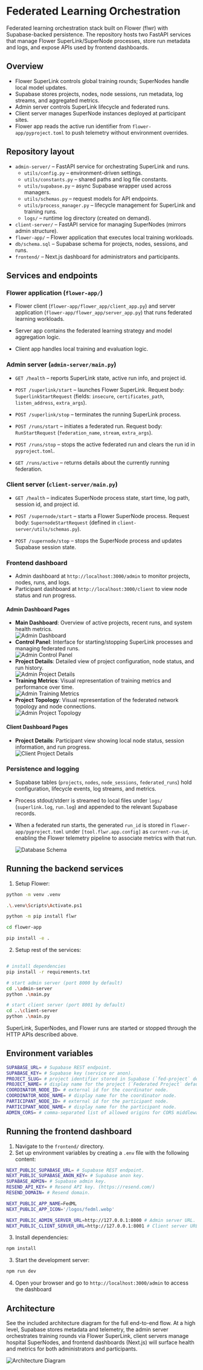 # Federated Learning Orchestration

Federated learning orchestration stack built on Flower (flwr) with Supabase-backed persistence. 
The repository hosts two FastAPI services that manage Flower SuperLink/SuperNode processes, store run metadata and logs, and expose APIs used by frontend dashboards.

## Overview
- Flower SuperLink controls global training rounds; SuperNodes handle local model updates.
- Supabase stores projects, nodes, node sessions, run metadata, log streams, and aggregated metrics.
- Admin server controls SuperLink lifecycle and federated runs.
- Client server manages SuperNode instances deployed at participant sites.
- Flower app reads the active run identifier from `flower-app/pyproject.toml` to push telemetry without environment overrides.

## Repository layout
- `admin-server/` – FastAPI service for orchestrating SuperLink and runs.
  - `utils/config.py` – environment-driven settings.
  - `utils/constants.py` – shared paths and log file constants.
  - `utils/supabase.py` – async Supabase wrapper used across managers.
  - `utils/schemas.py` – request models for API endpoints.
  - `utils/process_manager.py` – lifecycle management for SuperLink and training runs.
  - `logs/` – runtime log directory (created on demand).
- `client-server/` – FastAPI service for managing SuperNodes (mirrors admin structure).
- `flower-app/` – Flower application that executes local training workloads.
- `db/schema.sql` – Supabase schema for projects, nodes, sessions, and runs.
- `frontend/` – Next.js dashboard for administrators and participants.

## Services and endpoints

### Flower application (`flower-app/`)
- Flower client (`flower-app/flower_app/client_app.py`) and server application (`flower-app/flower_app/server_app.py`) that runs federated learning workloads.

- Server app contains the federated learning strategy and model aggregation logic.

- Client app handles local training and evaluation logic.

### Admin server (`admin-server/main.py`)
- `GET /health` – reports SuperLink state, active run info, and project id.

- `POST /superlink/start` – launches Flower SuperLink. Request body: `SuperlinkStartRequest` (fields: `insecure`, `certificates_path`, `listen_address`, `extra_args`).

- `POST /superlink/stop` – terminates the running SuperLink process.

- `POST /runs/start` – initiates a federated run. Request body: `RunStartRequest` (`federation_name`, `stream`, `extra_args`).

- `POST /runs/stop` – stops the active federated run and clears the run id in `pyproject.toml`.

- `GET /runs/active` – returns details about the currently running federation.

### Client server (`client-server/main.py`)
- `GET /health` – indicates SuperNode process state, start time, log path, session id, and project id.

- `POST /supernode/start` – starts a Flower SuperNode process. Request body: `SupernodeStartRequest` (defined in `client-server/utils/schemas.py`).

- `POST /supernode/stop` – stops the SuperNode process and updates Supabase session state.

### Frontend dashboard
- Admin dashboard at `http://localhost:3000/admin` to monitor projects, nodes, runs, and logs.
- Participant dashboard at `http://localhost:3000/client` to view node status and run progress.

#### Admin Dashboard Pages
- **Main Dashboard**: Overview of active projects, recent runs, and system health metrics.  
  ![Admin Dashboard](./frontend/public/landing/fedml-admin-dash.png)
- **Control Panel**: Interface for starting/stopping SuperLink processes and managing federated runs.  
  ![Admin Control Panel](./frontend/public/landing/fedml-admin-control-panel.png)
- **Project Details**: Detailed view of project configuration, node status, and run history.  
  ![Admin Project Details](./frontend/public/landing/fedml-admin-project-details.png)
- **Training Metrics**: Visual representation of training metrics and performance over time.  
  ![Admin Training Metrics](./frontend/public/landing/fedml-admin-run-details.png)
- **Project Topology**: Visual representation of the federated network topology and node connections.  
  ![Admin Project Topology](./frontend/public/landing/fedml-admin-project-details-topology.png)

#### Client Dashboard Pages
- **Project Details**: Participant view showing local node status, session information, and run progress.  
  ![Client Project Details](./frontend/public/landing/fedml-client-project-details.png)

### Persistence and logging
- Supabase tables (`projects`, `nodes`, `node_sessions`, `federated_runs`) hold configuration, lifecycle events, log streams, and metrics.

- Process stdout/stderr is streamed to local files under `logs/` (`superlink.log`, `run.log`) and appended to the relevant Supabase records.

- When a federated run starts, the generated `run_id` is stored in `flower-app/pyproject.toml` under `[tool.flwr.app.config]` as `current-run-id`, enabling the Flower telemetry pipeline to associate metrics with that run.

  ![Database Schema](./docs/fedml-schema.png)

## Running the backend services 

1. Setup Flower:

```bash
python -m venv .venv

.\.venv\Scripts\Activate.ps1

python -m pip install flwr

cd flower-app

pip install -e .
```


2. Setup rest of the services:

```bash

# install dependencies
pip install -r requirements.txt

# start admin server (port 8000 by default)
cd .\admin-server
python .\main.py

# start client server (port 8001 by default)
cd ..\client-server
python .\main.py

```

SuperLink, SuperNodes, and Flower runs are started or stopped through the HTTP APIs described above.

## Environment variables

```bash
SUPABASE_URL= # Supabase REST endpoint.
SUPABASE_KEY= # Supabase key (service or anon).
PROJECT_SLUG= # project identifier stored in Supabase (`fed-project` default).
PROJECT_NAME= # display name for the project (`Federated Project` default).
COORDINATOR_NODE_ID= # external id for the coordinator node.
COORDINATOR_NODE_NAME= # display name for the coordinator node.
PARTICIPANT_NODE_ID= # external id for the participant node.
PARTICIPANT_NODE_NAME= # display name for the participant node.
ADMIN_CORS= # comma-separated list of allowed origins for CORS middleware (defaults to `*`).

```


## Running the frontend dashboard

1. Navigate to the `frontend/` directory.
2. Set up environment variables by creating a `.env` file with the following content:

```bash
NEXT_PUBLIC_SUPABASE_URL= # Supabase REST endpoint.
NEXT_PUBLIC_SUPABASE_ANON_KEY= # Supabase anon key.
SUPABASE_ADMIN= # Supabase admin key.
RESEND_API_KEY= # Resend API key. (https://resend.com/)
RESEND_DOMAIN= # Resend domain.

NEXT_PUBLIC_APP_NAME=FedML
NEXT_PUBLIC_APP_ICON='/logos/fedml.webp'

NEXT_PUBLIC_ADMIN_SERVER_URL=http://127.0.0.1:8000 # Admin server URL.
NEXT_PUBLIC_CLIENT_SERVER_URL=http://127.0.0.1:8001 # Client server URL.

```

3. Install dependencies:

```bash
npm install
```
3. Start the development server:

```bash
npm run dev
```
4. Open your browser and go to `http://localhost:3000/admin` to access the dashboard


## Architecture
See the included architecture diagram for the full end-to-end flow. At a high level, Supabase stores metadata and telemetry, the admin server orchestrates training rounds via Flower SuperLink, client servers manage hospital SuperNodes, and frontend dashboards (Next.js) will surface health and metrics for both administrators and participants.

![Architecture Diagram](./docs/fedml-architecture.png)
